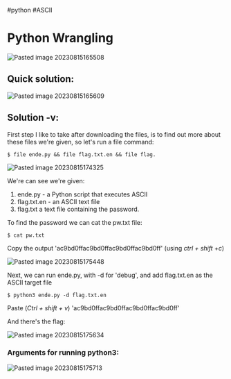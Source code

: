#python #ASCII 
# Python Wrangling

![Pasted image 20230815165508](https://github.com/Meowdypi/picoCTF/assets/122643833/f12fbc72-2a43-4869-a303-8b97c4037b25)

## Quick solution:

![Pasted image 20230815165609](https://github.com/Meowdypi/picoCTF/assets/122643833/0cea8a6a-a784-4ce1-9b84-e70494df04ce)

## Solution -v:
First step I like to take after downloading the files, is to find out more about these files we're given, so let's run a file command:
	
	$ file ende.py && file flag.txt.en && file flag.

![Pasted image 20230815174325](https://github.com/Meowdypi/picoCTF/assets/122643833/dd1febc1-5964-4ea3-b9d2-bfc04bbb77a8)


We're can see we're given: 
1. ende.py - a Python script that executes ASCII
2. flag.txt.en - an ASCII text file
3. flag.txt a text file containing the password.


To find the password we can cat the pw.txt file:

	$ cat pw.txt
	
Copy the output 'ac9bd0ffac9bd0ffac9bd0ffac9bd0ff' (using *ctrl + shift +c*)

![Pasted image 20230815175448](https://github.com/Meowdypi/picoCTF/assets/122643833/a1955b12-8b9a-4b66-8c17-d282c662df56)


Next, we can run ende.py, with -d for 'debug', and add flag.txt.en as the ASCII target file 

	$ python3 ende.py -d flag.txt.en


Paste (*Ctrl + shift + v*) 'ac9bd0ffac9bd0ffac9bd0ffac9bd0ff'

And there's the flag:

![Pasted image 20230815175634](https://github.com/Meowdypi/picoCTF/assets/122643833/437be390-b64d-463c-b3d9-5f307a64ff46)


### Arguments for running python3:

![Pasted image 20230815175713](https://github.com/Meowdypi/picoCTF/assets/122643833/aa5fe3d5-f4f6-4080-b91d-3452de528ad3)


